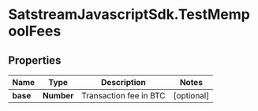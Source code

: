 # SatstreamJavascriptSdk.TestMempoolFees

## Properties
Name | Type | Description | Notes
------------ | ------------- | ------------- | -------------
**base** | **Number** | Transaction fee in BTC | [optional] 

